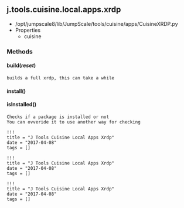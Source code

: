 <!-- toc -->
## j.tools.cuisine.local.apps.xrdp

- /opt/jumpscale8/lib/JumpScale/tools/cuisine/apps/CuisineXRDP.py
- Properties
    - cuisine

### Methods

#### build(*reset*) 

```
builds a full xrdp, this can take a while

```

#### install() 

#### isInstalled() 

```
Checks if a package is installed or not
You can ovveride it to use another way for checking

```


```
!!!
title = "J Tools Cuisine Local Apps Xrdp"
date = "2017-04-08"
tags = []
```

```
!!!
title = "J Tools Cuisine Local Apps Xrdp"
date = "2017-04-08"
tags = []
```

```
!!!
title = "J Tools Cuisine Local Apps Xrdp"
date = "2017-04-08"
tags = []
```
